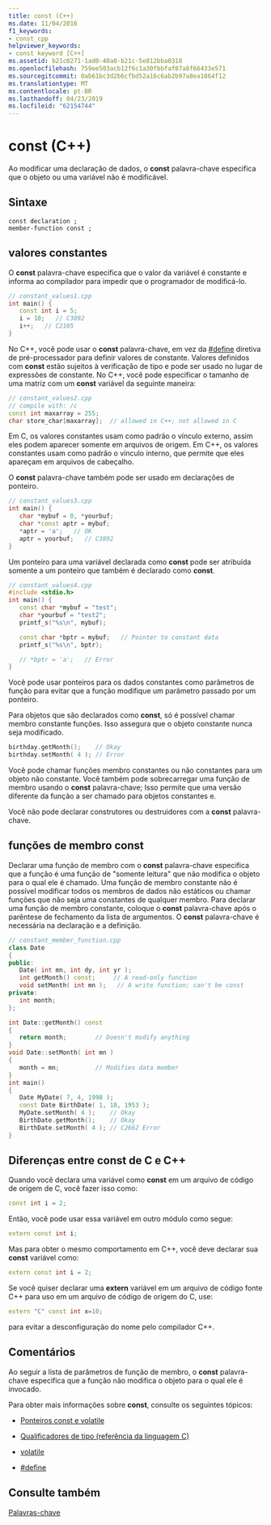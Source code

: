 ```yaml
---
title: const (C++)
ms.date: 11/04/2016
f1_keywords:
- const_cpp
helpviewer_keywords:
- const keyword [C++]
ms.assetid: b21c0271-1ad0-40a0-b21c-5e812bba0318
ms.openlocfilehash: 759ee503acb12f6c1a30fbbfaf87a8f66433e571
ms.sourcegitcommit: 0ab61bc3d2b6cfbd52a16c6ab2b97a8ea1864f12
ms.translationtype: MT
ms.contentlocale: pt-BR
ms.lasthandoff: 04/23/2019
ms.locfileid: "62154744"
---
```

# <a name="const-c"></a>const (C++)

Ao modificar uma declaração de dados, o **const** palavra-chave especifica que o objeto ou uma variável não é modificável.

## <a name="syntax"></a>Sintaxe

```
const declaration ;
member-function const ;
```

## <a name="const-values"></a>valores constantes

O **const** palavra-chave especifica que o valor da variável é constante e informa ao compilador para impedir que o programador de modificá-lo.

```cpp
// constant_values1.cpp
int main() {
   const int i = 5;
   i = 10;   // C3892
   i++;   // C2105
}
```

No C++, você pode usar o **const** palavra-chave, em vez da [#define](../preprocessor/hash-define-directive-c-cpp.md) diretiva de pré-processador para definir valores de constante. Valores definidos com **const** estão sujeitos à verificação de tipo e pode ser usado no lugar de expressões de constante. No C++, você pode especificar o tamanho de uma matriz com um **const** variável da seguinte maneira:

```cpp
// constant_values2.cpp
// compile with: /c
const int maxarray = 255;
char store_char[maxarray];  // allowed in C++; not allowed in C
```

Em C, os valores constantes usam como padrão o vínculo externo, assim eles podem aparecer somente em arquivos de origem. Em C++, os valores constantes usam como padrão o vínculo interno, que permite que eles apareçam em arquivos de cabeçalho.

O **const** palavra-chave também pode ser usado em declarações de ponteiro.

```cpp
// constant_values3.cpp
int main() {
   char *mybuf = 0, *yourbuf;
   char *const aptr = mybuf;
   *aptr = 'a';   // OK
   aptr = yourbuf;   // C3892
}
```

Um ponteiro para uma variável declarada como **const** pode ser atribuída somente a um ponteiro que também é declarado como **const**.

```cpp
// constant_values4.cpp
#include <stdio.h>
int main() {
   const char *mybuf = "test";
   char *yourbuf = "test2";
   printf_s("%s\n", mybuf);

   const char *bptr = mybuf;   // Pointer to constant data
   printf_s("%s\n", bptr);

   // *bptr = 'a';   // Error
}
```

Você pode usar ponteiros para os dados constantes como parâmetros de função para evitar que a função modifique um parâmetro passado por um ponteiro.

Para objetos que são declarados como **const**, só é possível chamar membro constante funções. Isso assegura que o objeto constante nunca seja modificado.

```cpp
birthday.getMonth();    // Okay
birthday.setMonth( 4 ); // Error
```

Você pode chamar funções membro constantes ou não constantes para um objeto não constante. Você também pode sobrecarregar uma função de membro usando o **const** palavra-chave; Isso permite que uma versão diferente da função a ser chamado para objetos constantes e.

Você não pode declarar construtores ou destruidores com a **const** palavra-chave.

## <a name="const-member-functions"></a>funções de membro const

Declarar uma função de membro com o **const** palavra-chave especifica que a função é uma função de "somente leitura" que não modifica o objeto para o qual ele é chamado. Uma função de membro constante não é possível modificar todos os membros de dados não estáticos ou chamar funções que não seja uma constantes de qualquer membro. Para declarar uma função de membro constante, coloque o **const** palavra-chave após o parêntese de fechamento da lista de argumentos. O **const** palavra-chave é necessária na declaração e a definição.

```cpp
// constant_member_function.cpp
class Date
{
public:
   Date( int mn, int dy, int yr );
   int getMonth() const;     // A read-only function
   void setMonth( int mn );   // A write function; can't be const
private:
   int month;
};

int Date::getMonth() const
{
   return month;        // Doesn't modify anything
}
void Date::setMonth( int mn )
{
   month = mn;          // Modifies data member
}
int main()
{
   Date MyDate( 7, 4, 1998 );
   const Date BirthDate( 1, 18, 1953 );
   MyDate.setMonth( 4 );    // Okay
   BirthDate.getMonth();    // Okay
   BirthDate.setMonth( 4 ); // C2662 Error
}
```

## <a name="c-and-c-const-differences"></a>Diferenças entre const de C e C++

Quando você declara uma variável como **const** em um arquivo de código de origem de C, você fazer isso como:

```cpp
const int i = 2;
```

Então, você pode usar essa variável em outro módulo como segue:

```cpp
extern const int i;
```

Mas para obter o mesmo comportamento em C++, você deve declarar sua **const** variável como:

```cpp
extern const int i = 2;
```

Se você quiser declarar uma **extern** variável em um arquivo de código fonte C++ para uso em um arquivo de código de origem do C, use:

```cpp
extern "C" const int x=10;
```

para evitar a desconfiguração do nome pelo compilador C++.

## <a name="remarks"></a>Comentários

Ao seguir a lista de parâmetros de função de membro, o **const** palavra-chave especifica que a função não modifica o objeto para o qual ele é invocado.

Para obter mais informações sobre **const**, consulte os seguintes tópicos:

- [Ponteiros const e volatile](../cpp/const-and-volatile-pointers.md)

- [Qualificadores de tipo (referência da linguagem C)](../c-language/type-qualifiers.md)

- [volatile](../cpp/volatile-cpp.md)

- [#define](../preprocessor/hash-define-directive-c-cpp.md)

## <a name="see-also"></a>Consulte também

[Palavras-chave](../cpp/keywords-cpp.md)